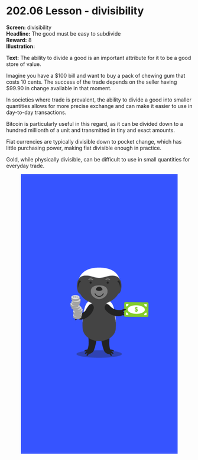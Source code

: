 # 202.06 Lesson - divisibility

**Screen:** divisibility\
**Headline:** The good must be easy to subdivide\
**Reward:** 8\
**Illustration:**

**Text:** The ability to divide a good is an important attribute for it to be a good store of value.

Imagine you have a $100 bill and want to buy a pack of chewing gum that costs 10 cents. The success of the trade depends on the seller having $99.90 in change available in that moment.

In societies where trade is prevalent, the ability to divide a good into smaller quantities allows for more precise exchange and can make it easier to use in day-to-day transactions.

Bitcoin is particularly useful in this regard, as it can be divided down to a hundred millionth of a unit and transmitted in tiny and exact amounts.

Fiat currencies are typically divisible down to pocket change, which has little purchasing power, making fiat divisible enough in practice.

Gold, while physically divisible, can be difficult to use in small quantities for everyday trade.

<figure><img src="../.gitbook/assets/202-06.png" alt=""><figcaption></figcaption></figure>

